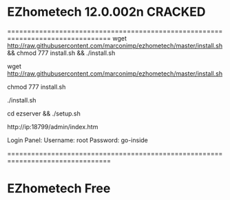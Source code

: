 # EZhometech 12.0.002n CRACKED 
================================================================================
wget http://raw.githubusercontent.com/marconimp/ezhometech/master/install.sh && chmod 777 install.sh && ./install.sh

wget http://raw.githubusercontent.com/marconimp/ezhometech/master/install.sh

chmod 777 install.sh

./install.sh

cd ezserver && ./setup.sh

http://ip:18799/admin/index.htm

Login Panel:
Username: root
Password: go-inside

================================================================================
# EZhometech Free

